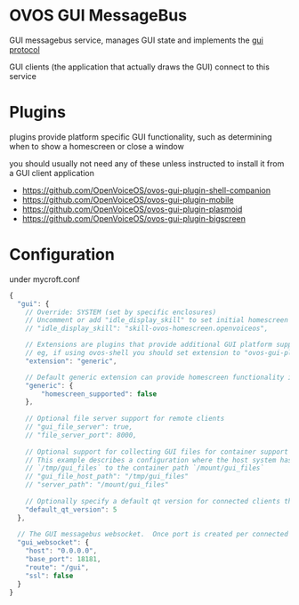 # OVOS GUI MessageBus

GUI messagebus service, manages GUI state and implements the [gui protocol](./protocol.md)

GUI clients (the application that actually draws the GUI) connect to this service


# Plugins

plugins provide platform specific GUI functionality, such as determining when to show a homescreen or close a window

you should usually not need any of these unless instructed to install it from a GUI client application

- https://github.com/OpenVoiceOS/ovos-gui-plugin-shell-companion
- https://github.com/OpenVoiceOS/ovos-gui-plugin-mobile
- https://github.com/OpenVoiceOS/ovos-gui-plugin-plasmoid
- https://github.com/OpenVoiceOS/ovos-gui-plugin-bigscreen

# Configuration

under mycroft.conf

```javascript
{
  "gui": {
    // Override: SYSTEM (set by specific enclosures)
    // Uncomment or add "idle_display_skill" to set initial homescreen
    // "idle_display_skill": "skill-ovos-homescreen.openvoiceos",

    // Extensions are plugins that provide additional GUI platform support for specific devices
    // eg, if using ovos-shell you should set extension to "ovos-gui-plugin-shell-companion"
    "extension": "generic",

    // Default generic extension can provide homescreen functionality if enabled
    "generic": {
        "homescreen_supported": false
    },
    
    // Optional file server support for remote clients
    // "gui_file_server": true,
    // "file_server_port": 8000,
    
    // Optional support for collecting GUI files for container support
    // This example describes a configuration where the host system has mounted 
    // `/tmp/gui_files` to the container path `/mount/gui_files`
    // "gui_file_host_path": "/tmp/gui_files"
    // "server_path": "/mount/gui_files"
    
    // Optionally specify a default qt version for connected clients that don't report it
    "default_qt_version": 5
  },
  
  // The GUI messagebus websocket.  Once port is created per connected GUI
  "gui_websocket": {
    "host": "0.0.0.0",
    "base_port": 18181,
    "route": "/gui",
    "ssl": false
  }
}
```
